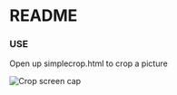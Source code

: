# README

### USE

Open up simplecrop.html to crop a picture

![Crop screen cap](http://i.imgur.com/vMzX6UB.jpg)
